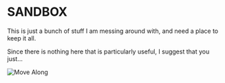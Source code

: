 # SANDBOX
This is just a bunch of stuff I am messing around with, and need a place to keep it all.

Since there is nothing here that is particularly useful, I suggest that you just...

![Move Along](https://user-images.githubusercontent.com/10326954/41786850-e5537f6e-7646-11e8-9c40-2ec5afd7f83b.gif)
